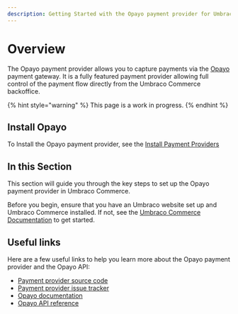 ```yaml
---
description: Getting Started with the Opayo payment provider for Umbraco Commerce
---
```


# Overview

The Opayo payment provider allows you to capture payments via the [Opayo](https://www.elavon.co.uk/) payment gateway. It is a fully featured payment provider allowing full control of the payment flow directly from the Umbraco Commerce backoffice.

{% hint style="warning" %}
This page is a work in progress.
{% endhint %}

## Install Opayo

To Install the Opayo payment provider, see the [Install Payment Providers](../install-payment-providers.md)

## In this Section

This section will guide you through the key steps to set up the Opayo payment provider in Umbraco Commerce.

Before you begin, ensure that you have an Umbraco website set up and Umbraco Commerce installed. If not, see the [Umbraco Commerce Documentation](https://docs.umbraco.com/umbraco-commerce/) to get started.

## Useful links

Here are a few useful links to help you learn more about the Opayo payment provider and the Opayo API:

* [Payment provider source code](https://github.com/umbraco/Umbraco.Commerce.PaymentProviders.Opayo)
* [Payment provider issue tracker](https://github.com/umbraco/Umbraco.Commerce.PaymentProviders.Opayo/issues)
* [Opayo documentation](https://developer-eu.elavon.com/docs/opayo)
* [Opayo API reference](https://developer-eu.elavon.com/docs/opayo/spec/api-reference)
